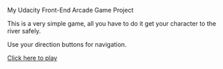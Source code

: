 My Udacity Front-End Arcade Game Project

This is a very simple game, all you have to do it get your character to the river safely.

Use your direction buttons for navigation.

[Click here to play](https://abiodunolunu.github.io/Arcade-Game/)

